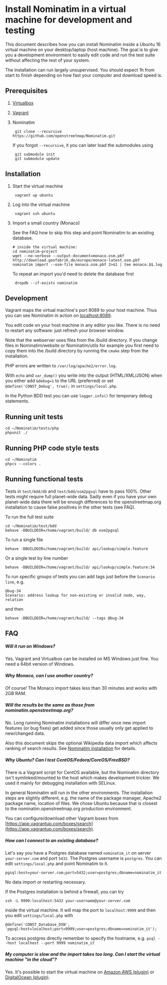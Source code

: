 # Install Nominatim in a virtual machine for development and testing

This document describes how you can install Nominatim inside a Ubuntu 16
virtual machine on your desktop/laptop (host machine). The goal is to give
you a development environment to easily edit code and run the test suite
without affecting the rest of your system. 

The installation can run largely unsupervised. You should expect 1h from
start to finish depending on how fast your computer and download speed
is.

## Prerequisites

1. [Virtualbox](https://www.virtualbox.org/wiki/Downloads)

2. [Vagrant](https://www.vagrantup.com/downloads.html)

3. Nominatim 

        git clone --recursive https://github.com/openstreetmap/Nominatim.git

    If you forgot `--recursive`, it you can later load the submodules using
    
        git submodule init
        git submodule update



## Installation

1. Start the virtual machine

        vagrant up ubuntu

2. Log into the virtual machine

        vagrant ssh ubuntu

3. Import a small country (Monaco)
    
    See the FAQ how to skip this step and point Nominatim to an existing database.

      ```
      # inside the virtual machine:
      cd nominatim-project
      wget --no-verbose --output-document=monaco.osm.pbf http://download.geofabrik.de/europe/monaco-latest.osm.pbf
      nominatim import --osm-file monaco.osm.pbf 2>&1 | tee monaco.$$.log
      ```

    To repeat an import you'd need to delete the database first

        dropdb --if-exists nominatim



## Development

Vagrant maps the virtual machine's port 8089 to your host machine. Thus you can
see Nominatim in action on [localhost:8089](http://localhost:8089/nominatim/).

You edit code on your host machine in any editor you like. There is no need to
restart any software: just refresh your browser window.

Note that the webserver uses files from the /build directory. If you change
files in Nominatim/website or Nominatim/utils for example you first need to
copy them into the /build directory by running the `cmake` step from the
installation.

PHP errors are written to `/var/log/apache2/error.log`.

With `echo` and `var_dump()` you write into the output (HTML/XML/JSON) when
you either add `&debug=1` to the URL (preferred) or set
`@define('CONST_Debug', true);` in `settings/local.php`.

In the Python BDD test you can use `logger.info()` for temporary debug
statements.



## Running unit tests

    cd ~/Nominatim/tests/php
    phpunit ./


## Running PHP code style tests

    cd ~/Nominatim
    phpcs --colors .


## Running functional tests

Tests in `test/bdd/db` and `test/bdd/osm2pgsql` have to pass 100%. Other
tests might require full planet-wide data. Sadly even if you have your own
planet-wide data there will be enough differences to the openstreetmap.org
installation to cause false positives in the other tests (see FAQ). 

To run the full test suite

    cd ~/Nominatim/test/bdd
    behave -DBUILDDIR=/home/vagrant/build/ db osm2pgsql

To run a single file

    behave -DBUILDDIR=/home/vagrant/build/ api/lookup/simple.feature

Or a single test by line number

    behave -DBUILDDIR=/home/vagrant/build/ api/lookup/simple.feature:34
    
To run specific groups of tests you can add tags just before the `Scenario line`, e.g.

    @bug-34
    Scenario: address lookup for non-existing or invalid node, way, relation

and then

    behave -DBUILDDIR=/home/vagrant/build/ --tags @bug-34






## FAQ

##### Will it run on Windows?

Yes, Vagrant and Virtualbox can be installed on MS Windows just fine. You need a 64bit
version of Windows.


##### Why Monaco, can I use another country?

Of course! The Monaco import takes less than 30 minutes and works with 2GB RAM.

##### Will the results be the same as those from nominatim.openstreetmap.org?

No. Long running Nominatim installations will differ once new import features (or
bug fixes) get added since those usually only get applied to new/changed data.

Also this document skips the optional Wikipedia data import which affects ranking
of search results. See [Nominatim installation](https://nominatim.org/release-docs/latest/admin/Installation) for details.

##### Why Ubuntu? Can I test CentOS/Fedora/CoreOS/FreeBSD?

There is a Vagrant script for CentOS available, but the Nominatim directory
isn't symlinked/mounted to the host which makes development trickier. We used
it mainly for debugging installation with SELinux.

In general Nominatim will run in the other environments. The installation steps
are slightly different, e.g. the name of the package manager, Apache2 package
name, location of files. We chose Ubuntu because that is closest to the
nominatim.openstreetmap.org production environment.

You can configure/download other Vagrant boxes from [https://app.vagrantup.com/boxes/search](https://app.vagrantup.com/boxes/search).

##### How can I connect to an existing database?

Let's say you have a Postgres database named `nominatim_it` on server `your-server.com` and port `5432`. The Postgres username is `postgres`. You can edit `settings/local.php` and point Nominatim to it.

    pgsql:host=your-server.com;port=5432;user=postgres;dbname=nominatim_it
    
No data import or restarting necessary.

If the Postgres installation is behind a firewall, you can try

    ssh -L 9999:localhost:5432 your-username@your-server.com

inside the virtual machine. It will map the port to `localhost:9999` and then
you edit `settings/local.php` with

    @define('CONST_Database_DSN', 'pgsql:host=localhost;port=9999;user=postgres;dbname=nominatim_it');

To access postgres directly remember to specify the hostname, e.g. `psql --host localhost --port 9999 nominatim_it`


##### My computer is slow and the import takes too long. Can I start the virtual machine "in the cloud"?

Yes. It's possible to start the virtual machine on [Amazon AWS (plugin)](https://github.com/mitchellh/vagrant-aws)
or [DigitalOcean (plugin)](https://github.com/smdahlen/vagrant-digitalocean).




